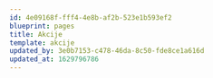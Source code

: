 ```yaml
---
id: 4e09168f-fff4-4e8b-af2b-523e1b593ef2
blueprint: pages
title: Akcije
template: akcije
updated_by: 3e0b7153-c478-46da-8c50-fde8ce1a616d
updated_at: 1629796786
---
```

